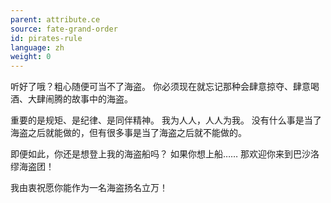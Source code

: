 ```yaml
---
parent: attribute.ce
source: fate-grand-order
id: pirates-rule
language: zh
weight: 0
---
```


听好了哦？粗心随便可当不了海盗。
你必须现在就忘记那种会肆意掠夺、肆意喝酒、大肆闹腾的故事中的海盗。

重要的是规矩、是纪律、是同伴精神。
我为人人，人人为我。
没有什么事是当了海盗之后就能做的，但有很多事是当了海盗之后就不能做的。

即便如此，你还是想登上我的海盗船吗？
如果你想上船……
那欢迎你来到巴沙洛缪海盗团！

我由衷祝愿你能作为一名海盗扬名立万！
